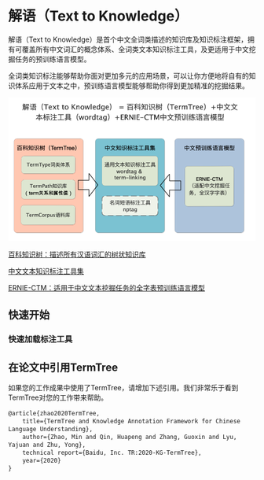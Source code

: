 # 解语（Text to Knowledge）

解语（Text to Knowledge）是首个中文全词类描述的知识库及知识标注框架，拥有可覆盖所有中文词汇的概念体系、全词类文本知识标注工具，及更适用于中文挖掘任务的预训练语言模型。

全词类知识标注能够帮助你面对更加多元的应用场景，可以让你方便地将自有的知识体系应用于文本之中，预训练语言模型能够帮助你得到更加精准的挖掘结果。

![image-20210427150638123](doc/img/image-20210427150638123.png)

[百科知识树：描述所有汉语词汇的树状知识库](./termtree)

[中文文本知识标注工具集](./wordtag)

[ERNIE-CTM：适用于中文文本挖掘任务的全字表预训练语言模型](./ernie-ctm)

## 快速开始

### 快速加载标注工具

## 在论文中引用TermTree
如果您的工作成果中使用了TermTree，请增加下述引用。我们非常乐于看到TermTree对您的工作带来帮助。
```
@article{zhao2020TermTree,
	title={TermTree and Knowledge Annotation Framework for Chinese Language Understanding},
	author={Zhao, Min and Qin, Huapeng and Zhang, Guoxin and Lyu, Yajuan and Zhu, Yong},
    technical report={Baidu, Inc. TR:2020-KG-TermTree},
    year={2020}
}
```